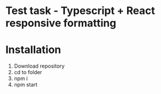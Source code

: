 # Test task - Typescript + React responsive formatting
# Installation
1) Download repository
2) cd to folder 
3) npm i
4) npm start
